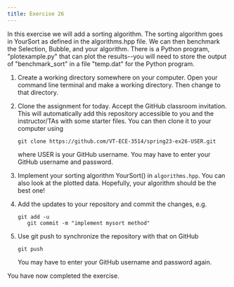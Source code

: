 ```yaml
---
title: Exercise 26
---
```


In this exercise we will add a sorting algorithm. The sorting algorithm goes in YourSort as defined in the algorithms.hpp file. We can then benchmark the Selection, Bubble, and your algorithm. There is a Python program, "plotexample.py" that can plot the results--you will need to store the output of "benchmark_sort" in a file "temp.dat" for the Python program.

1. Create a working directory somewhere on your computer. Open your command line terminal and make a working directory. Then change to that directory.

2. Clone the assignment for today. Accept the GitHub classroom invitation. This will automatically add this repository accessible to you and the instructor/TAs with some starter files. You can then clone it to your computer using

	```
	git clone https://github.com/VT-ECE-3514/spring23-ex26-USER.git
	```
	
	where USER is your GitHub username. You may have to enter your GitHub 
	username and password.

3. Implement your sorting algorithm YourSort() in ``algorithms.hpp``. You can also look at the plotted data. Hopefully, your algorithm should be the best one!

4. Add the updates to your repository and commit the changes, e.g.

    ```
    git add -u
       git commit -m "implement mysort method"
    ```
    
5. Use git push to synchronize the repository with that on GitHub

    ```git push```
    
    You may have to enter your GitHub username and password again.

You have now completed the exercise.
